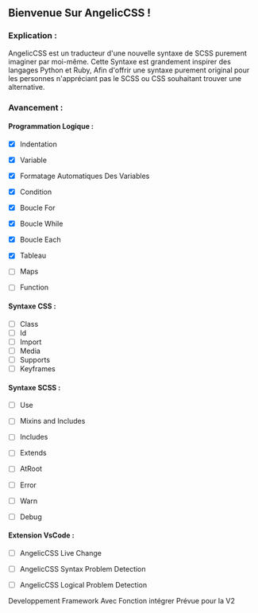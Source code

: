 ## Bienvenue Sur AngelicCSS !

### Explication :

AngelicCSS est un traducteur d'une nouvelle syntaxe de SCSS purement imaginer par moi-même.
Cette Syntaxe est grandement inspirer des langages Python et Ruby, Afin d'offrir une syntaxe purement original pour les personnes n'appréciant pas le SCSS ou CSS souhaitant trouver une alternative.


### Avancement :


#### Programmation Logique :

- [x] Indentation
- [x] Variable
- [x] Formatage Automatiques Des Variables 
- [x] Condition
- [x] Boucle For
- [x] Boucle While
- [x] Boucle Each
- [x] Tableau
- [ ] Maps
- [ ] Function 


#### Syntaxe CSS :

- [ ] Class
- [ ] Id
- [ ] Import
- [ ] Media
- [ ] Supports
- [ ] Keyframes

#### Syntaxe SCSS :

- [ ] Use
- [ ] Mixins and Includes
- [ ] Includes
- [ ] Extends
- [ ] AtRoot
- [ ] Error
- [ ] Warn
- [ ] Debug


#### Extension VsCode :

- [ ] AngelicCSS Live Change
- [ ] AngelicCSS Syntax Problem Detection
- [ ] AngelicCSS Logical Problem Detection


Developpement Framework Avec Fonction intégrer Prévue pour la V2

